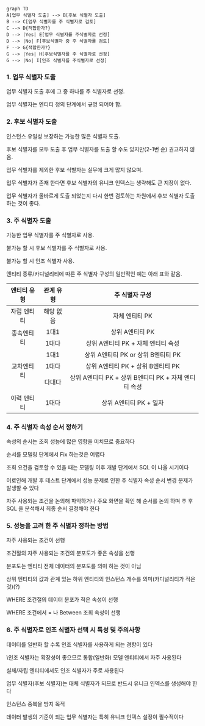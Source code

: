 
```mermaid
graph TD
A[업무 식별자 도출] --> B[후보 식별자 도출]
B --> C[업무 식별자를 주 식별자로 검토]
C --> D{적합한가?}
D --> |Yes| E[업무 식별자를 주식별자로 선정]
D --> |No| F[후보식별자 중 주 식별자를 검토]
F --> G{적합한가?}
G --> |Yes| H[후보식별자를 주 식별자로 선정]
G --> |No| I[인조 식별자를 주식별자로 선정]

```

### 1. 업무 식별자 도출

업무 식별자 도출 후에 그 중 하나를 주 식별자로 선정.

업무 식별자는 엔티티 정의 단계에서 규명 되어야 함.

### 2. 후보 식별자 도출

인스턴스 유일성 보장하는 가능한 많은 식별자 도출.

후보 식별자를 모두 도출 후 업무 식별자를 도출 할 수도 있지만(2-1번 순) 권고하지 않음.

업무 식별자를 제외한 후보 식별자는 실무에 크게 많지 않으며.

업무 식별자가 존재 한다면 후보 식별자의 유니크 인덱스는 생략해도 큰 지장이 없다.

업무 식별자가 올바르게 도출 되었는지 다시 한번 검토하는 차원에서 후보 식별자 도출하는 것이 좋다.

### 3. 주 식별자 도출

가능한 업무 식별자를 주 식별자로 사용.

불가능 할 시 후보 식별자를 주 식별자로 사용.

불가능 할 시 인조 식별자 사용.

엔티티 종류/카디널리티에 따른 주 식별자 구성의 일반적인 예는 아래 표와 같음.

<table>
  <thead>
    <tr>
      <th rowspan="3" style="text-align:center">엔티티 유형</th>
      <th rowspan="2" style="text-align:center">관계 유형</th>
      <th style="text-align:center">주 식별자 구성</th>
    </tr>
  </thead>
  <tbody>
    <tr>
      <td rowspan="1" style="text-align:center">자립 엔티티</td>
      <td style="text-align:center">해당 없음</td>
      <td style="text-align:center">자체 엔티티 PK</td>
    </tr>
    <tr>
      <td rowspan="2" style="text-align:center">종속엔티티</td>
      <td style="text-align:center">1대1</td>
      <td style="text-align:center">상위 A엔티티 PK</td>
    </tr>
    <tr>
      <td style="text-align:center">1대다</td>
      <td style="text-align:center">상위 A엔티티 PK + 자체 엔티티 속성</td>
    </tr>
    <tr>
      <td rowspan="3" style="text-align:center">교차엔티티</td>
      <td style="text-align:center">1대1</td>
      <td style="text-align:center">상위 A엔티티 PK or 상위 B엔티티 PK</td>
    </tr>
    <tr>
      <td style="text-align:center">1대다</td>
      <td style="text-align:center">상위 A엔티티 PK + 상위 B엔티티 PK</td>
    </tr>
    <tr>
      <td style="text-align:center">다대다</td>
      <td style="text-align:center">상위 A엔티티 PK + 상위 B엔티티 PK + 자체 엔티티 속성</td>
    </tr>
    <tr>
      <td rowspan="1" style="text-align:center">이력 엔티티</td>
      <td style="text-align:center">1대다</td>
      <td style="text-align:center">상위 A엔티티 PK + 일자</td>
    </tr>
  </tbody>
</table>

### 4. 주 식별자 속성 순서 정하기

속성의 순서는 조회 성능에 많은 영향을 미치므로 중요하다

순서를 모델링 단계에서 Fix 하는것은 어렵다

조회 요건을 검토할 수 있을 때는 모델링 이후 개발 단계에서 SQL 이 나올 시기이다

이로인해 개발 후 테스트 단계에서 성능 문제로 인한 주 식별자 속성 순서 변경 문제가 발생할 수 있다

자주 사용되는 조건을 논의해 파악하거나 주요 화면을 확인 해 순서를 논의 하며 추 후 SQL 을 분석해서 최종 순서 결정해야 한다

### 5. 성능을 고려 한 주 식별자 정하는 방법

자주 사용되는 조건이 선행

조건절의 자주 사용되는 조건의 분포도가 좋은 속성을 선행

분포도는 엔티티 전체 데이터의 분포도를 의미 하는 것이 아님

상위 엔티티의 값과 관계 있는 하위 엔티티의 인스턴스 개수를 의미(카디널리티가 적은 것)(?)

WHERE 조건절의 데이터 분포가 적은 속성이 선행

WHERE 조건에서 = 나 Between 조회 속성이 선행

### 6. 주 식별자로 인조 식별자 선택 시 특성 및 주의사항

데이터를 일반화 할 수록 인조 식별자를 사용하게 되는 경향이 있다

\인조 식별자는 확장성이 좋으므로 통합(일반화) 모델 엔티티에서 자주 사용된다

실체/자립 엔티티에서도 인조 식별자가 주로 사용된다

업무 식별자(후보 식별자)는 대체 식별자가 되므로 반드시 유니크 인덱스를 생성해야 한다

인스턴스 중복을 방지 목적

데이터 발생의 기준이 되는 업무 식별자는 특히 유니크 인덱스 설정이 필수적이다